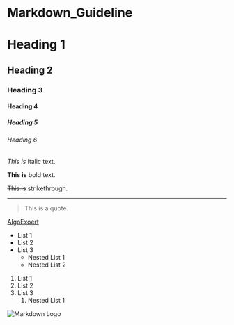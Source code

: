 # Markdown_Guideline

<!-- Headings -->

# Heading 1

## Heading 2

### Heading 3

#### Heading 4

##### Heading 5

###### Heading 6

<!-- Italics -->

_This is_ italic text.

<!-- Bold text -->

**This is** bold text.

<!-- Strikethrough -->

~~This is~~ strikethrough.

<!-- Horizontal Rule -->

---

<!-- Blockquote -->

> This is a quote.

<!-- Links -->

[AlgoExoert](https://www.algoexpert.io "AlgoExpert")

<!-- Unordered List -->

- List 1
- List 2
- List 3
  - Nested List 1
  - Nested List 2

<!-- Ordered List -->

1. List 1
2. List 2
3. List 3
   1. Nested List 1

<!-- Images -->

![Markdown Logo](https://markdown-here.com/img/icon256.png)
